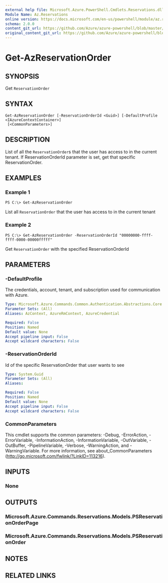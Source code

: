 ```yaml
---
external help file: Microsoft.Azure.PowerShell.Cmdlets.Reservations.dll-Help.xml
Module Name: Az.Reservations
online version: https://docs.microsoft.com/en-us/powershell/module/az.reservations/get-azreservationorder
schema: 2.0.0
content_git_url: https://github.com/Azure/azure-powershell/blob/master/src/Reservations/Reservations/help/Get-AzReservationOrder.md
original_content_git_url: https://github.com/Azure/azure-powershell/blob/master/src/Reservations/Reservations/help/Get-AzReservationOrder.md
---
```


# Get-AzReservationOrder

## SYNOPSIS
Get `ReservationOrder`

## SYNTAX

```
Get-AzReservationOrder [-ReservationOrderId <Guid>] [-DefaultProfile <IAzureContextContainer>]
 [<CommonParameters>]
```

## DESCRIPTION
List of all the `ReservationOrder`s that the user has access to in the current tenant. If ReservationOrderId parameter is set, get that specific ReservationOrder.

## EXAMPLES

### Example 1
```
PS C:\> Get-AzReservationOrder
```

List all `ReservationOrder` that the user has access to in the current tenant

### Example 2
```
PS C:\> Get-AzReservationOrder -ReservationOrderId "00000000-ffff-ffff-0000-00000fffff"
```

Get `ReservationOrder` with the specified ReservationOrderId

## PARAMETERS

### -DefaultProfile
The credentials, account, tenant, and subscription used for communication with Azure.

```yaml
Type: Microsoft.Azure.Commands.Common.Authentication.Abstractions.Core.IAzureContextContainer
Parameter Sets: (All)
Aliases: AzContext, AzureRmContext, AzureCredential

Required: False
Position: Named
Default value: None
Accept pipeline input: False
Accept wildcard characters: False
```

### -ReservationOrderId
Id of the specific ReservationOrder that user wants to see

```yaml
Type: System.Guid
Parameter Sets: (All)
Aliases:

Required: False
Position: Named
Default value: None
Accept pipeline input: False
Accept wildcard characters: False
```

### CommonParameters
This cmdlet supports the common parameters: -Debug, -ErrorAction, -ErrorVariable, -InformationAction, -InformationVariable, -OutVariable, -OutBuffer, -PipelineVariable, -Verbose, -WarningAction, and -WarningVariable. For more information, see about_CommonParameters (http://go.microsoft.com/fwlink/?LinkID=113216).

## INPUTS

### None

## OUTPUTS

### Microsoft.Azure.Commands.Reservations.Models.PSReservationOrderPage

### Microsoft.Azure.Commands.Reservations.Models.PSReservationOrder

## NOTES

## RELATED LINKS
